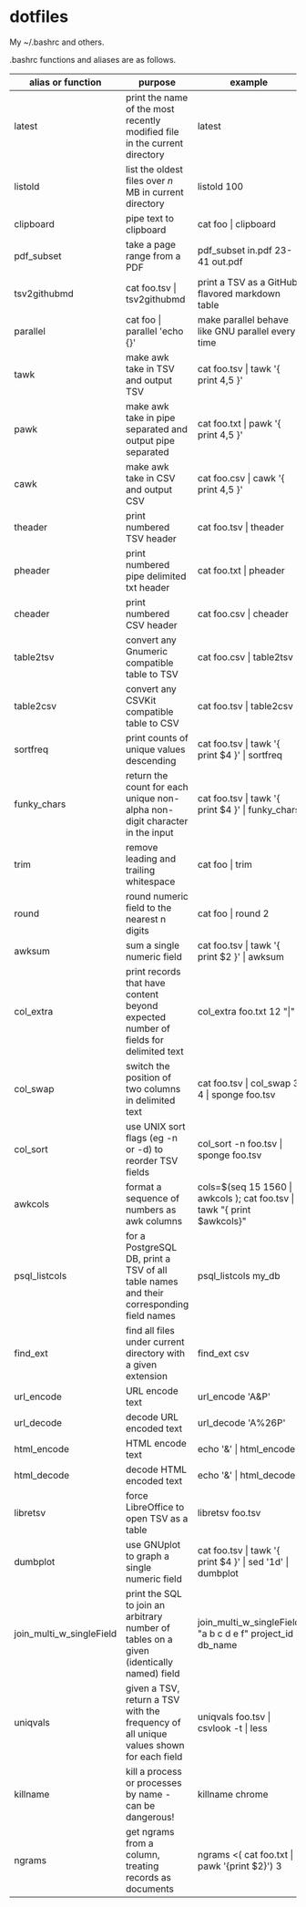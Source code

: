 dotfiles
========

My ~/.bashrc and others.

.bashrc functions and aliases are as follows.

alias or function|purpose|example|prerequisite
---|---|---|---
latest|print the name of the most recently modified file in the current directory|latest|
listold|list the oldest files over *n* MB in current directory|listold 100|[parallel](http://www.gnu.org/software/parallel/),[mawk](http://invisible-island.net/mawk/)
clipboard|pipe text to clipboard|cat foo \| clipboard|[xclip](http://sourceforge.net/projects/xclip/)
pdf_subset|take a page range from a PDF|pdf_subset in.pdf 23-41 out.pdf|[pdftk](https://www.pdflabs.com/tools/pdftk-the-pdf-toolkit/)
tsv2githubmd|cat foo.tsv \| tsv2githubmd |print a TSV as a GitHub flavored markdown table|
parallel|cat foo \| parallel 'echo {}'|make parallel behave like GNU parallel every time|[parallel](http://www.gnu.org/software/parallel/)
tawk|make awk take in TSV and output TSV|cat foo.tsv \| tawk '{ print $4,$5 }'|[mawk](http://invisible-island.net/mawk/)
pawk|make awk take in pipe separated and output pipe separated|cat foo.txt \| pawk '{ print $4,$5 }'|[mawk](http://invisible-island.net/mawk/)
cawk|make awk take in CSV and output CSV|cat foo.csv \| cawk '{ print $4,$5 }'|[mawk](http://invisible-island.net/mawk/)
theader|print numbered TSV header|cat foo.tsv \| theader|
pheader|print numbered pipe delimited txt header|cat foo.txt \| pheader|
cheader|print numbered CSV header|cat foo.csv \| cheader|
table2tsv|convert any Gnumeric compatible table to TSV|cat foo.csv \| table2tsv|[Gnumeric](http://www.gnumeric.org/)
table2csv|convert any CSVKit compatible table to CSV|cat foo.tsv \| table2csv|[csvkit](https://csvkit.readthedocs.org)
sortfreq|print counts of unique values descending|cat foo.tsv \| tawk '{ print $4 }' \| sortfreq|
funky_chars|return the count for each unique non-alpha non-digit character in the input|cat foo.tsv \| tawk '{ print $4 }' \| funky_chars|
trim|remove leading and trailing whitespace|cat foo \| trim|
round|round numeric field to the nearest n digits|cat foo \| round 2|
awksum|sum a single numeric field|cat foo.tsv \| tawk '{ print $2 }' \| awksum|
col_extra|print records that have content beyond expected number of fields for delimited text|col_extra foo.txt 12 "\|"|[parallel](http://www.gnu.org/software/parallel/),[mawk](http://invisible-island.net/mawk/)
col_swap|switch the position of two columns in delimited text|cat foo.tsv \| col_swap 3 4 \| sponge foo.tsv|[mawk](http://invisible-island.net/mawk/)
col_sort|use UNIX sort flags (eg -n or -d) to reorder TSV fields|col_sort -n foo.tsv \| sponge foo.tsv|[mawk](http://invisible-island.net/mawk/),[csvkit](https://csvkit.readthedocs.org),table2tsv
awkcols|format a sequence of numbers as awk columns|cols=$(seq 15 1560 \| awkcols ); cat foo.tsv \| tawk "{ print $awkcols}" |
psql_listcols|for a PostgreSQL DB, print a TSV of all table names and their corresponding field names|psql_listcols my_db|[parallel](http://www.gnu.org/software/parallel/),[mawk](http://invisible-island.net/mawk/)
find_ext|find all files under current directory with a given extension|find_ext csv|
url_encode|URL encode text|url_encode 'A&P'|[URI::Escape](http://search.cpan.org/dist/URI/URI/Escape.pm)
url_decode|decode URL encoded text|url_decode 'A%26P'|[URI::Escape](http://search.cpan.org/dist/URI/URI/Escape.pm)
html_encode|HTML encode text|echo '&' \| html_encode|[HTML::Entities](http://search.cpan.org/dist/HTML-Parser/lib/HTML/Entities.pm)
html_decode|decode HTML encoded text|echo '&amp;' \| html_decode|[HTML::Entities](http://search.cpan.org/dist/HTML-Parser/lib/HTML/Entities.pm)
libretsv|force LibreOffice to open TSV as a table|libretsv foo.tsv|[LibreOffice](http://www.libreoffice.org/)
dumbplot|use GNUplot to graph a single numeric field|cat foo.tsv \| tawk '{ print $4 }' \| sed '1d' \| dumbplot |[gnuplot](http://www.gnuplot.info/download.html)
join_multi_w_singleField|print the SQL to join an arbitrary number of tables on a given (identically named) field|join_multi_w_singleField "a b c d e f" project_id db_name|postgreSQL
uniqvals|given a TSV, return a TSV with the frequency of all unique values shown for each field|uniqvals foo.tsv \| csvlook -t \| less |[mawk](http://invisible-island.net/mawk/)
killname|kill a process or processes by name - can be dangerous!|killname chrome|
ngrams|get ngrams from a column, treating records as documents| ngrams <( cat foo.txt \| pawk '{print $2}') 3 |
